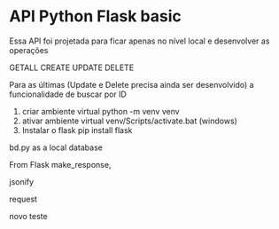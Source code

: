 # API Python Flask basic

Essa API foi projetada para ficar apenas no nível local e desenvolver as operações

GETALL
CREATE
UPDATE
DELETE

Para as últimas (Update e Delete precisa ainda ser desenvolvido) a funcionalidade de buscar por ID


1. criar ambiente virtual
python -m venv venv
2. ativar ambiente virtual
venv/Scripts/activate.bat (windows)
3. Instalar o flask
pip install flask

bd.py as a local database

From Flask
make_response,

jsonify

request

novo teste
